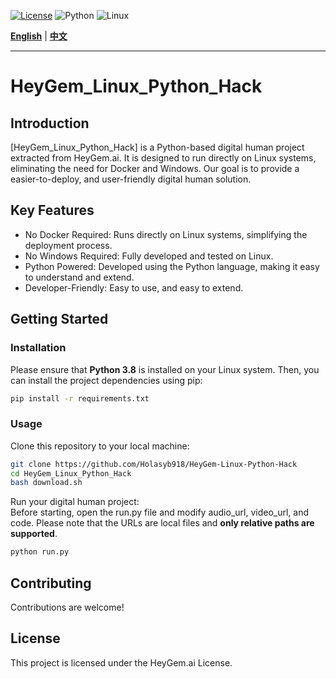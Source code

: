 
[![License](https://img.shields.io/badge/License-View%20License-blue.svg)](https://github.com/GuijiAI/HeyGem.ai/blob/main/LICENSE)
![Python](https://img.shields.io/badge/Python-3.8-blue.svg)
![Linux](https://img.shields.io/badge/OS-Linux-brightgreen.svg)

**[English](#english-version)** | **[中文](./README_zh.md)**

---

<a name="english-version"></a>

# HeyGem_Linux_Python_Hack

## Introduction

[HeyGem_Linux_Python_Hack] is a Python-based digital human project extracted from HeyGem.ai. It is designed to run directly on Linux systems, eliminating the need for Docker and Windows. Our goal is to provide a easier-to-deploy, and user-friendly digital human solution.

## Key Features

* No Docker Required: Runs directly on Linux systems, simplifying the deployment process.
* No Windows Required: Fully developed and tested on Linux.
* Python Powered: Developed using the Python language, making it easy to understand and extend.
* Developer-Friendly: Easy to use, and easy to extend.

## Getting Started

### Installation

Please ensure that **Python 3.8** is installed on your Linux system. Then, you can install the project dependencies using pip:

```bash
pip install -r requirements.txt
```

### Usage
Clone this repository to your local machine:
```bash
git clone https://github.com/Holasyb918/HeyGem-Linux-Python-Hack
cd HeyGem_Linux_Python_Hack
bash download.sh
```
Run your digital human project:  
Before starting, open the run.py file and modify audio_url, video_url, and code. Please note that the URLs are local files and **only relative paths are supported**.
```bash
python run.py 
```

## Contributing  
Contributions are welcome! 

## License
This project is licensed under the HeyGem.ai License.
